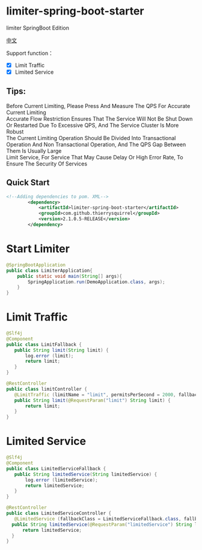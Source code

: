 #   limiter-spring-boot-starter

limiter SpringBoot  Edition

[中文](./README_zh_CN.md)

Support function：
- [x] Limit Traffic
- [x] Limited Service

## Tips:
  Before Current Limiting, Please Press And Measure The QPS For Accurate Current Limiting  
  Accurate Flow Restriction Ensures That The Service Will Not Be Shut Down Or Restarted Due To Excessive QPS, And The Service Cluster Is More Robust  
  The Current Limiting Operation Should Be Divided Into Transactional Operation And Non Transactional Operation, And The QPS Gap Between Them Is Usually Large  
  Limit Service, For Service That May Cause Delay Or High Error Rate, To Ensure The Security Of Services  
      
##  Quick Start

```xml
<!--Adding dependencies to pom. XML-->
        <dependency>
            <artifactId>limiter-spring-boot-starter</artifactId>
            <groupId>com.github.thierrysquirrel</groupId>
            <version>2.1.0.5-RELEASE</version>
        </dependency>
```

#   Start Limiter

 ```java
 @SpringBootApplication
 public class LimiterApplication{
     public static void main(String[] args){
         SpringApplication.run(DemoApplication.class, args);
     }  
 }
 ```
 
 #  Limit Traffic
 
 ```java
@Slf4j
@Component
public class LimitFallback {
    public String limit(String limit) {
        log.error (limit);
        return limit;
    }
}

 @RestController
 public class limitController {
    @LimitTraffic (limitName = "limit", permitsPerSecond = 2000, fallbackClass = LimitFallback.class, fallbackMethod = "limit")
 	public String limit(@RequestParam("limit") String limit) {
 		return limit;
 	}
 }
 ```

 #  Limited Service
 
  ```java
 @Slf4j
 @Component
 public class LimitedServiceFallback {
     public String limitedService(String limitedService) {
         log.error (limitedService);
         return limitedService;
     }
 }
 
  @RestController
  public class LimitedServiceController {
     @LimitedService (fallbackClass = LimitedServiceFallback.class, fallbackMethod = "limitedService")
  	public String limitedService(@RequestParam("limitedService") String limitedService) {
  		return limitedService;
  	}
  }
  ```
